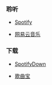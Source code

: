 ### 聆听

- [Spotify](https://open.spotify.com/)

- [网易云音乐](https://music.163.com/#/user/home?id=498767570)

### 下载

- [SpotifyDown](https://spotifydown.com/)

- [歌曲宝](https://www.gequbao.com/)